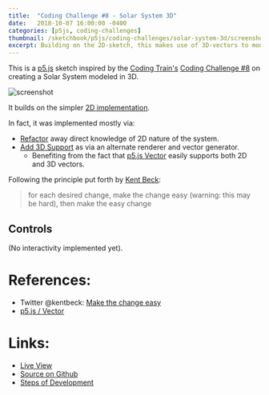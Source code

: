 ```yaml
---
title:  "Coding Challenge #8 - Solar System 3D"
date:   2018-10-07 16:00:00 -0400
categories: [p5js, coding-challenges]
thumbnail: /sketchbook/p5js/coding-challenges/solar-system-3d/screenshot-01.png
excerpt: Building on the 2D-sketch, this makes use of 3D-vectors to model the Solar System. Highlights the value of refactoring away 2D concepts to make it ready for 3D support.
---
```


This is a [p5.js][p5js-home] sketch inspired by the [Coding Train's][coding-train] [Coding Challenge #8][ct-challenge-8] on creating a Solar System modeled in 3D.

![screenshot][screenshot-01]

It builds on the simpler [2D implementation][sketch-solar-system].

In fact, it was implemented mostly via:

  * [Refactor](https://github.com/brianhonohan/sketchbook/pull/34/commits/024b4a570bc71e9a18f463f607be809091d59a6d) away direct knowledge of 2D nature of the system.
  * [Add 3D Support](https://github.com/brianhonohan/sketchbook/pull/34/commits/79916f2c36b26e769f282b1cc1876cda2eaf4bd3) as via an alternate renderer and vector generator.
    - Benefiting from the fact that [p5.js Vector][p5js-vector] easily supports both 2D and 3D vectors.  

Following the principle put forth by [Kent Beck][twitter-beck-quote]:

> for each desired change, make the change easy (warning: this may be hard), then make the easy change

## Controls

(No interactivity implemented yet).

# References:
* Twitter @kentbeck: [Make the change easy][twitter-beck-quote]
* [p5.js / Vector][p5js-vector]

# Links: 

* [Live View][live-view]
* [Source on Github][source-code]
* [Steps of Development][source-pull-request]


[sketch-solar-system]: https://brianhonohan.com/sketchbook/p5js/coding-challenges/2018/10/07/coding-challenge-7-solar-system.html
[p5js-home]: http://p5js.org/
[p5js-vector]: https://p5js.org/reference/#/p5.Vector
[source-code]: https://github.com/brianhonohan/sketchbook/tree/master/p5js/coding-challenges/solar-system-3d/
[source-pull-request]: https://github.com/brianhonohan/sketchbook/pull/34
[live-view]: https://brianhonohan.com/sketchbook/p5js/coding-challenges/solar-system-3d/
[screenshot-01]: /sketchbook/p5js/coding-challenges/solar-system-3d/screencapture-01.gif
[coding-train]: https://thecodingtrain.com/
[ct-challenge-8]: https://www.youtube.com/watch?v=dncudkelNxw&index=8&list=PLRqwX-V7Uu6ZiZxtDDRCi6uhfTH4FilpH
[twitter-beck-quote]: https://twitter.com/kentbeck/status/250733358307500032